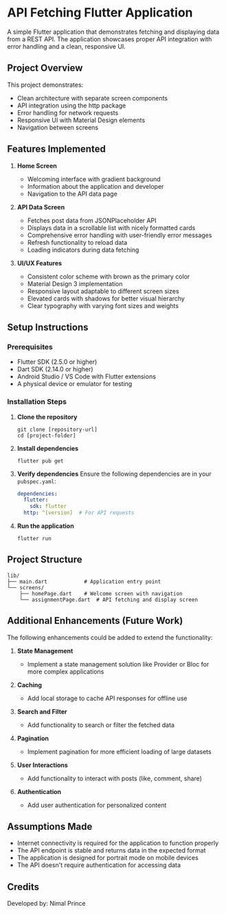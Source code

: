 # API Fetching Flutter Application

A simple Flutter application that demonstrates fetching and displaying data from a REST API. The application showcases proper API integration with error handling and a clean, responsive UI.

## Project Overview

This project demonstrates:
- Clean architecture with separate screen components
- API integration using the http package
- Error handling for network requests
- Responsive UI with Material Design elements
- Navigation between screens

## Features Implemented

1. **Home Screen**
   - Welcoming interface with gradient background
   - Information about the application and developer
   - Navigation to the API data page

2. **API Data Screen**
   - Fetches post data from JSONPlaceholder API
   - Displays data in a scrollable list with nicely formatted cards
   - Comprehensive error handling with user-friendly error messages
   - Refresh functionality to reload data
   - Loading indicators during data fetching

3. **UI/UX Features**
   - Consistent color scheme with brown as the primary color
   - Material Design 3 implementation
   - Responsive layout adaptable to different screen sizes
   - Elevated cards with shadows for better visual hierarchy
   - Clear typography with varying font sizes and weights

## Setup Instructions

### Prerequisites
- Flutter SDK (2.5.0 or higher)
- Dart SDK (2.14.0 or higher)
- Android Studio / VS Code with Flutter extensions
- A physical device or emulator for testing

### Installation Steps

1. **Clone the repository**
   ```
   git clone [repository-url]
   cd [project-folder]
   ```

2. **Install dependencies**
   ```
   flutter pub get
   ```

3. **Verify dependencies**
   Ensure the following dependencies are in your `pubspec.yaml`:
   ```yaml
   dependencies:
     flutter:
       sdk: flutter
     http: ^[version]  # For API requests
   ```

4. **Run the application**
   ```
   flutter run
   ```

## Project Structure

```
lib/
├── main.dart            # Application entry point
└── screens/
    ├── homePage.dart    # Welcome screen with navigation
    └── assignmentPage.dart  # API fetching and display screen
```

## Additional Enhancements (Future Work)

The following enhancements could be added to extend the functionality:

1. **State Management**
   - Implement a state management solution like Provider or Bloc for more complex applications

2. **Caching**
   - Add local storage to cache API responses for offline use

3. **Search and Filter**
   - Add functionality to search or filter the fetched data

4. **Pagination**
   - Implement pagination for more efficient loading of large datasets

5. **User Interactions**
   - Add functionality to interact with posts (like, comment, share)

6. **Authentication**
   - Add user authentication for personalized content

## Assumptions Made

- Internet connectivity is required for the application to function properly
- The API endpoint is stable and returns data in the expected format
- The application is designed for portrait mode on mobile devices
- The API doesn't require authentication for accessing data

## Credits

Developed by: Nimal Prince